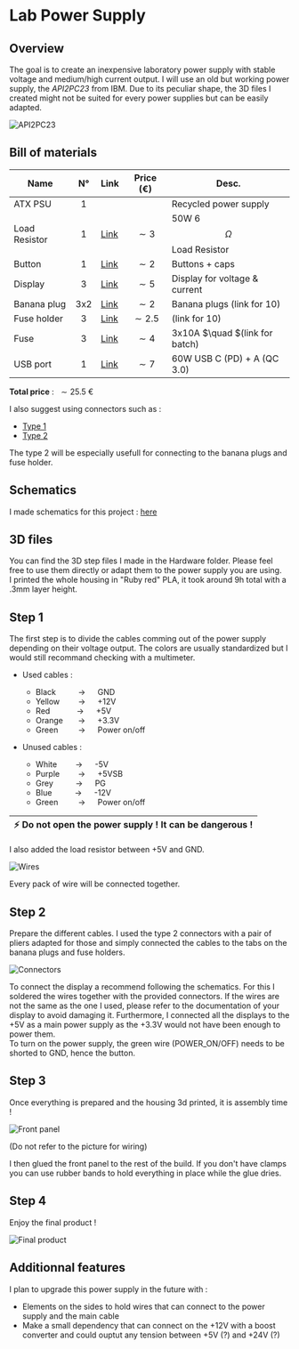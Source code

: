 # Lab Power Supply

## Overview

The goal is to create an inexpensive laboratory power supply with stable voltage and medium/high current output. I will use an old but working power supply, the _API2PC23_ from IBM. Due to its peculiar shape, the 3D files I created might not be suited for every power supplies but can be easily adapted.   

![API2PC23](/Photos/PSU_rs.jpg)

## Bill of  materials
| Name             | N°  | Link                                                      | Price (€) | Desc.                          |
|------------------|:---:|-----------------------------------------------------------|:---------:|--------------------------------|
| ATX PSU          | 1   |                                                           |           | Recycled power supply          |
| Load Resistor    | 1   | [Link](https://aliexpress.com/item/1005002006427812.html) | $\sim 3$  | 50W 6 $$\Omega$$  Load Resistor|
| Button           | 1   | [Link](https://aliexpress.com/item/32840360301.html)      | $\sim 2$  | Buttons + caps                 |
| Display          | 3   | [Link](https://aliexpress.com/item/1005006160585749.html) | $\sim 5$  | Display for voltage & current  |
| Banana plug      | 3x2 | [Link](https://aliexpress.com/item/1005005988853903.html) | $\sim 2$  | Banana plugs (link for 10)     |
| Fuse holder      | 3   | [Link](https://aliexpress.com/item/4000126701820.html)    | $\sim 2.5$| (link for 10)                  |
| Fuse             | 3   | [Link](https://aliexpress.com/item/1005004114014014.html) | $\sim 4$  | 3x10A $\quad $(link for batch) |
| USB port         | 1   | [Link](https://aliexpress.com/item/1005004550370249.html) | $\sim 7$  | 60W USB C (PD) + A (QC 3.0)|

__Total price__ : $\ \sim 25.5\ €$

I also suggest using connectors such as :
- [Type 1](https://aliexpress.com/item/1005005196465737.html)
- [Type 2](https://aliexpress.com/item/1005005283085015.html)    

The type 2 will be especially usefull for connecting to the banana plugs and fuse holder.

## Schematics

I made schematics for this project : [here](Schematics/Schematics.pdf)    

## 3D files

You can find the 3D step files I made in the Hardware folder. Please feel free to use them directly or adapt them to the power supply you are using.    
I printed the whole housing in "Ruby red" PLA, it took around 9h total with a .3mm layer height.

## Step 1 
The first step is to divide the cables comming out of the power supply depending on their voltage output. The colors are usually standardized but I would still recommand checking with a multimeter.    

- Used cables :
    - Black &emsp; &emsp; &rarr; &emsp; GND
    - Yellow &emsp; &ensp; &rarr; &emsp; +12V
    - Red &emsp; &emsp; &nbsp; &rarr; &emsp; +5V
    - Orange &ensp; &nbsp;&nbsp; &rarr; &emsp; +3.3V
    - Green &emsp;&emsp; &rarr; &emsp; Power on/off


- Unused cables :
    - White &emsp; &ensp; &rarr; &emsp; -5V
    - Purple &emsp; &ensp; &rarr; &emsp; +5VSB
    - Grey &emsp; &emsp;  &rarr; &emsp; PG
    - Blue &emsp; &ensp; &nbsp; &rarr; &emsp; -12V
    - Green &emsp;&emsp; &rarr; &emsp; Power on/off

| :zap:        Do not open the power supply ! It can be dangerous ! |
|-------------------------------------------------------------------|

I also added the load resistor between +5V and GND.

![Wires](Photos/Wires_rs.jpg)

Every pack of wire will be connected together.

## Step 2

Prepare the different cables. I used the type 2 connectors with a pair of pliers adapted for those and simply connected the cables to the tabs on the banana plugs and fuse holders.

![Connectors](Photos/Connectors_rs.jpg)

To connect the display a recommend following the schematics. For this I soldered the wires together with the provided connectors. 
If the wires are not the same as the one I used, please refer to the documentation of your display to avoid damaging it.
Furthermore, I connected all the displays to the +5V as a main power supply as the +3.3V would not have been enough to power them.     
To turn on the power supply, the green wire (POWER_ON/OFF) needs to be shorted to GND, hence the button.

## Step 3
Once everything is prepared and the housing 3d printed, it is assembly time !

![Front panel](Photos/Front_panel_connection_rs.jpg)

(Do not refer to the picture for wiring)

I then glued the front panel to the rest of the build. If you don't have clamps you can use rubber bands to hold everything in place while the glue dries. 

## Step 4
Enjoy the final product !

![Final product](Photos/Final_Product_rs.jpg)

## Additionnal features

I plan to upgrade this power supply in the future with :
- Elements on the sides to hold wires that can connect to the power supply and the main cable
- Make a small dependency that can connect on the +12V with a boost converter and could ouptut any tension between +5V (?) and +24V (?)
